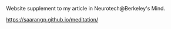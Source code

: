 Website supplement to my article in Neurotech@Berkeley's Mind. 

https://saarangp.github.io/meditation/
